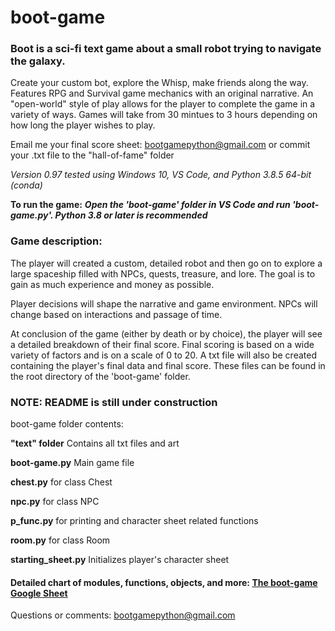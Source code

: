 # boot-game
### Boot is a sci-fi text game about a small robot trying to navigate the galaxy.

Create your custom bot, explore the Whisp, make friends along the way. Features RPG and Survival game mechanics with an original narrative. An "open-world" style of play allows for the player to complete the game in a variety of ways. Games will take from 30 mintues to 3 hours depending on how long the player wishes to play.

Email me your final score sheet: bootgamepython@gmail.com or commit your .txt file to the "hall-of-fame" folder

_Version 0.97 tested using Windows 10, VS Code, and Python 3.8.5 64-bit (conda)_

**To run the game:**  ***Open the 'boot-game' folder in VS Code and run 'boot-game.py'. Python 3.8 or later is recommended***

### Game description:

The player will created a custom, detailed robot and then go on to explore a large spaceship filled with NPCs, quests, treasure, and lore. The goal is to gain as much experience and money as possible.

Player decisions will shape the narrative and game environment. NPCs will change based on interactions and passage of time.
   
At conclusion of the game (either by death or by choice), the player will see a detailed breakdown of their final score.
Final scoring is based on a wide variety of factors and is on a scale of 0 to 20.
A txt file will also be created containing the player's final data and final score. 
These files can be found in the root directory of the 'boot-game' folder.

### NOTE: README is still under construction ##

boot-game folder contents:

**"text" folder** Contains all txt files and art

**boot-game.py** Main game file

**chest.py** for class Chest

**npc.py** for class NPC

**p_func.py** for printing and character sheet related functions

**room.py** for class Room

**starting_sheet.py** Initializes player's character sheet

#### Detailed chart of modules, functions, objects, and more:  [The boot-game Google Sheet](https://docs.google.com/spreadsheets/d/1X2Z0Iig4bjpgKo8CwmXPY3DZWwZvcIDpq82WS9JHLCc/edit?usp=sharing)

Questions or comments: bootgamepython@gmail.com
